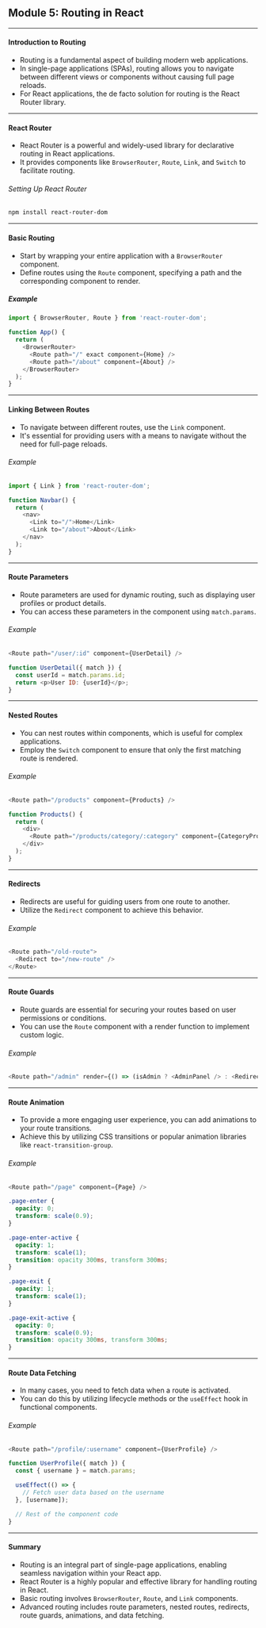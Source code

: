 ## Module 5: Routing in React

---

#### Introduction to Routing

- Routing is a fundamental aspect of building modern web applications.
- In single-page applications (SPAs), routing allows you to navigate between different views or components without causing full page reloads.
- For React applications, the de facto solution for routing is the React Router library.

---

#### React Router

- React Router is a powerful and widely-used library for declarative routing in React applications.
- It provides components like `BrowserRouter`, `Route`, `Link`, and `Switch` to facilitate routing.

###### Setting Up React Router
```bash
npm install react-router-dom
```

---

#### Basic Routing

- Start by wrapping your entire application with a `BrowserRouter` component.
- Define routes using the `Route` component, specifying a path and the corresponding component to render.

##### Example
```javascript
import { BrowserRouter, Route } from 'react-router-dom';

function App() {
  return (
    <BrowserRouter>
      <Route path="/" exact component={Home} />
      <Route path="/about" component={About} />
    </BrowserRouter>
  );
}
```

---

#### Linking Between Routes

- To navigate between different routes, use the `Link` component.
- It's essential for providing users with a means to navigate without the need for full-page reloads.

###### Example
```javascript
import { Link } from 'react-router-dom';

function Navbar() {
  return (
    <nav>
      <Link to="/">Home</Link>
      <Link to="/about">About</Link>
    </nav>
  );
}
```

---

#### Route Parameters

- Route parameters are used for dynamic routing, such as displaying user profiles or product details.
- You can access these parameters in the component using `match.params`.

###### Example
```javascript
<Route path="/user/:id" component={UserDetail} />

function UserDetail({ match }) {
  const userId = match.params.id;
  return <p>User ID: {userId}</p>;
}
```

---

#### Nested Routes

- You can nest routes within components, which is useful for complex applications.
- Employ the `Switch` component to ensure that only the first matching route is rendered.

###### Example
```javascript
<Route path="/products" component={Products} />

function Products() {
  return (
    <div>
      <Route path="/products/category/:category" component={CategoryProducts} />
    </div>
  );
}
```

---

#### Redirects

- Redirects are useful for guiding users from one route to another.
- Utilize the `Redirect` component to achieve this behavior.

###### Example
```javascript
<Route path="/old-route">
  <Redirect to="/new-route" />
</Route>
```

---

#### Route Guards

- Route guards are essential for securing your routes based on user permissions or conditions.
- You can use the `Route` component with a render function to implement custom logic.

###### Example
```javascript
<Route path="/admin" render={() => (isAdmin ? <AdminPanel /> : <Redirect to="/" />)} />
```

---

#### Route Animation

- To provide a more engaging user experience, you can add animations to your route transitions.
- Achieve this by utilizing CSS transitions or popular animation libraries like `react-transition-group`.

###### Example
```javascript
<Route path="/page" component={Page} />
```

```css
.page-enter {
  opacity: 0;
  transform: scale(0.9);
}

.page-enter-active {
  opacity: 1;
  transform: scale(1);
  transition: opacity 300ms, transform 300ms;
}

.page-exit {
  opacity: 1;
  transform: scale(1);
}

.page-exit-active {
  opacity: 0;
  transform: scale(0.9);
  transition: opacity 300ms, transform 300ms;
}
```

---

#### Route Data Fetching

- In many cases, you need to fetch data when a route is activated.
- You can do this by utilizing lifecycle methods or the `useEffect` hook in functional components.

###### Example
```javascript
<Route path="/profile/:username" component={UserProfile} />
```

```javascript
function UserProfile({ match }) {
  const { username } = match.params;

  useEffect(() => {
    // Fetch user data based on the username
  }, [username]);

  // Rest of the component code
}
```

---

#### Summary

- Routing is an integral part of single-page applications, enabling seamless navigation within your React app.
- React Router is a highly popular and effective library for handling routing in React.
- Basic routing involves `BrowserRouter`, `Route`, and `Link` components.
- Advanced routing includes route parameters, nested routes, redirects, route guards, animations, and data fetching.


